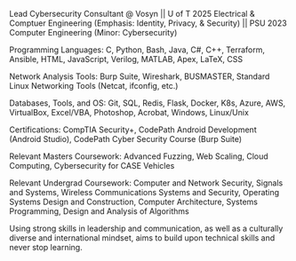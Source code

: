 Lead Cybersecurity Consultant @ Vosyn  ||  U of T 2025 Electrical & Comptuer Engineering (Emphasis: Identity, Privacy, & Security)  ||  PSU 2023 Computer Engineering (Minor: Cybersecurity)

Programming Languages: C, Python, Bash, Java, C#, C++, Terraform, Ansible, HTML, JavaScript, Verilog, MATLAB, Apex, LaTeX, CSS 

Network Analysis Tools: Burp Suite, Wireshark, BUSMASTER, Standard Linux Networking Tools (Netcat, ifconfig, etc.) 

Databases, Tools, and OS: Git, SQL, Redis, Flask, Docker, K8s, Azure, AWS, VirtualBox, Excel/VBA, Photoshop, Acrobat, Windows, Linux/Unix 

Certifications: CompTIA Security+, CodePath Android Development (Android Studio), CodePath Cyber Security Course (Burp Suite)

Relevant Masters Coursework: 
Advanced Fuzzing, Web Scaling, Cloud Computing, Cybersecurity for CASE Vehicles

Relevant Undergrad Coursework: 
Computer and Network Security, Signals and Systems, Wireless Communications Systems and Security, Operating Systems Design and Construction, Computer Architecture, Systems Programming, Design and Analysis of Algorithms

Using strong skills in leadership and communication, as well as a culturally diverse and international mindset, aims to build upon technical skills and never stop learning.
